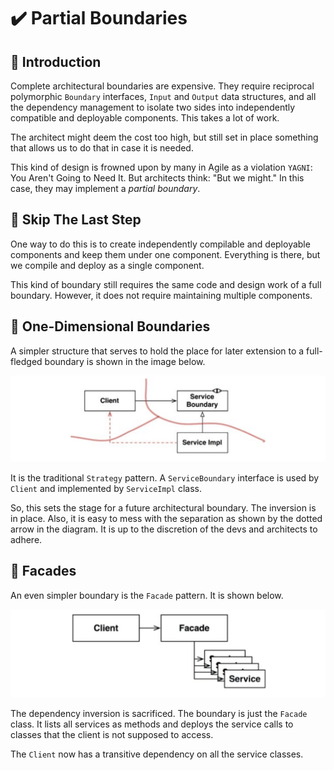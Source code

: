 # :heavy_check_mark: Partial Boundaries

## :round_pushpin: Introduction
Complete architectural boundaries are expensive. They require reciprocal polymorphic `Boundary` interfaces, `Input` and `Output` data structures, and all the dependency management to isolate two sides into independently compatible and deployable components. This takes a lot of work.

The architect might deem the cost too high, but still set in place something that allows us to do that in case it is needed.

This kind of design is frowned upon by many in Agile as a violation `YAGNI`: You Aren't Going to Need It. But architects think: "But we might." In this case, they may implement a *partial boundary*.

## :round_pushpin: Skip The Last Step
One way to do this is to create independently compilable and deployable components and keep them under one component. Everything is there, but we compile and deploy as a single component.

This kind of boundary still requires the same code and design work of a full boundary. However, it does not require maintaining multiple components.

## :round_pushpin: One-Dimensional Boundaries
A simpler structure that serves to hold the place for later extension to a full-fledged boundary is shown in the image below.

![Image of the Strategy pattern](../images/architecture-section/strategy-pattern.png)

It is the traditional `Strategy` pattern. A `ServiceBoundary` interface is used by `Client` and implemented by `ServiceImpl` class.

So, this sets the stage for a future architectural boundary. The inversion is in place. Also, it is easy to mess with the separation as shown by the dotted arrow in the diagram. It is up to the discretion of the devs and architects to adhere.

## :round_pushpin: Facades
An even simpler boundary is the `Facade` pattern. It is shown below.

![Image of the Facade pattern](../images/architecture-section/facade-pattern.png)

The dependency inversion is sacrificed. The boundary is just the `Facade` class. It lists all services as methods and deploys the service calls to classes that the client is not supposed to access.

The `Client` now has a transitive dependency on all the service classes.
